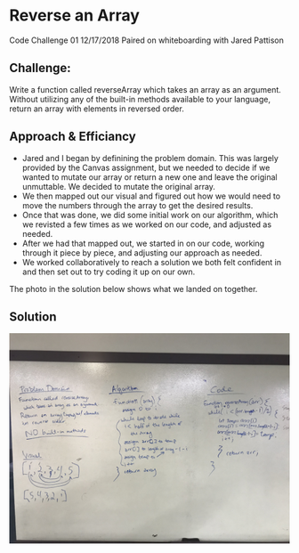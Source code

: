 # Reverse an Array
Code Challenge 01 
12/17/2018
Paired on whiteboarding with Jared Pattison

## Challenge:
Write a function called reverseArray which takes an array as an argument. Without utilizing any of the built-in methods available to your language, return an array with elements in reversed order.

## Approach & Efficiancy
- Jared and I began by definining the problem domain. This was largely provided by the Canvas assignment, but we needed to decide if we wanted to mutate our array or return a new one and leave the original unmuttable. We decided to mutate the original array.
- We then mapped out our visual and figured out how we would need to move the numbers through the array to get the desired results.
- Once that was done, we did some initial work on our algorithm, which we revisted a few times as we worked on our code, and adjusted as needed.
- After we had that mapped out, we started in on our code, working through it piece by piece, and adjusting our approach as needed.
- We worked collaboratively to reach a solution we both felt confident in and then set out to try coding it up on our own. 

The photo in the solution below shows what we landed on together.

## Solution
![Reverse and Array Whiteboard](./assets/arrayReverse.JPG)